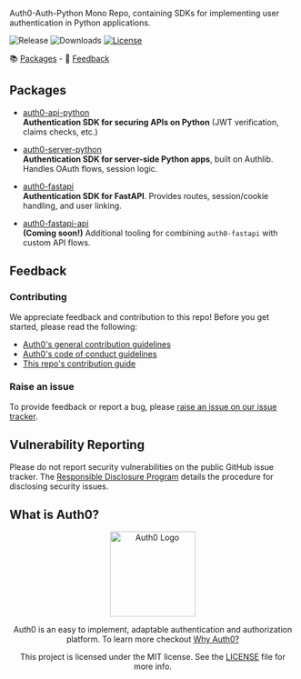 Auth0-Auth-Python Mono Repo, containing SDKs for implementing user authentication in Python applications.

![Release](https://img.shields.io/pypi/v/auth0-python)
![Downloads](https://img.shields.io/pypi/dw/auth0-python)
[![License](https://img.shields.io/:license-MIT-blue.svg?style=flat)](https://opensource.org/licenses/MIT)

📚 [Packages](#packages) - 💬 [Feedback](#feedback)


## Packages
- [auth0-api-python](./packages/auth0-api-python/README.md)  
  **Authentication SDK for securing APIs on Python** (JWT verification, claims checks, etc.)

- [auth0-server-python](./packages/auth0-server-python/README.md)  
  **Authentication SDK for server-side Python apps**, built on Authlib. Handles OAuth flows, session logic.

- [auth0-fastapi](./packages/auth0-fastapi/README.md)  
  **Authentication SDK for FastAPI**. Provides routes, session/cookie handling, and user linking.

- [auth0-fastapi-api](./packages/auth0-fastapi-api/README.md)  
  **(Coming soon!)** Additional tooling for combining `auth0-fastapi` with custom API flows.

## Feedback

### Contributing

We appreciate feedback and contribution to this repo! Before you get started, please read the following:

- [Auth0's general contribution guidelines](https://github.com/auth0/open-source-template/blob/master/GENERAL-CONTRIBUTING.md)
- [Auth0's code of conduct guidelines](https://github.com/auth0/auth0-server-js/blob/main/CODE-OF-CONDUCT.md)
- [This repo's contribution guide](./CONTRIBUTING.md)

### Raise an issue

To provide feedback or report a bug, please [raise an issue on our issue tracker](https://github.com/auth0/auth0-server-js/issues).

## Vulnerability Reporting

Please do not report security vulnerabilities on the public GitHub issue tracker. The [Responsible Disclosure Program](https://auth0.com/responsible-disclosure-policy) details the procedure for disclosing security issues.

## What is Auth0?

<p align="center">
  <picture>
    <source media="(prefers-color-scheme: dark)" srcset="https://cdn.auth0.com/website/sdks/logos/auth0_dark_mode.png" width="150">
    <source media="(prefers-color-scheme: light)" srcset="https://cdn.auth0.com/website/sdks/logos/auth0_light_mode.png" width="150">
    <img alt="Auth0 Logo" src="https://cdn.auth0.com/website/sdks/logos/auth0_light_mode.png" width="150">
  </picture>
</p>
<p align="center">
  Auth0 is an easy to implement, adaptable authentication and authorization platform. To learn more checkout <a href="https://auth0.com/why-auth0">Why Auth0?</a>
</p>
<p align="center">
  This project is licensed under the MIT license. See the <a href="https://github.com/auth0/auth0-server-js/blob/main/packages/auth0-fastify/LICENSE"> LICENSE</a> file for more info.
</p>